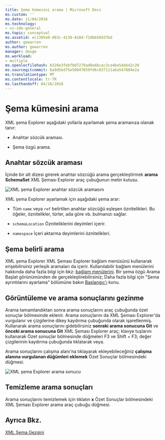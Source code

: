 ```yaml
---
title: Şema kümesini arama | Microsoft Docs
ms.custom: ''
ms.date: 11/04/2016
ms.technology:
- vs-ide-general
ms.topic: conceptual
ms.assetid: ec1395e0-d03c-4130-810d-f2db656937bd
author: gewarren
ms.author: gewarren
manager: douge
ms.workload:
- multiple
ms.openlocfilehash: 6328e3febf8d7279ad0a4bcac3ca4be54eb42c20
ms.sourcegitcommit: 6a9d5bd75e50947659fd6c837111a6a547884e2a
ms.translationtype: MT
ms.contentlocale: tr-TR
ms.lasthandoff: 04/16/2018
---
```

# <a name="searching-the-schema-set"></a>Şema kümesini arama
XML şema Explorer aşağıdaki yollarla ayarlamak şema aramanıza olanak tanır:  
  
-   Anahtar sözcük araması.  
  
-   Şema özgü arama.  
  
## <a name="keyword-search"></a>Anahtar sözcük araması  
 İçinde bir alt dizesi girerek anahtar sözcüğü arama gerçekleştirmek **arama SchemaSet** XML Şeması Explorer araç çubuğunun metin kutusu.  
  
 ![XML şema Explorer anahtar sözcük aramasını](../xml-tools/media/schemaexplorersearch.gif "SchemaExplorerSearch")  
  
 XML şema Explorer ayarlamak için aşağıdaki şema arar:  
  
-   Tüm `name` veya `ref` belirtilen anahtar sözcüğü eşleşen öznitelikleri. Bu öğeler, öznitelikler, türler, ada göre vb. bulmanızı sağlar.  
  
-   `schemaLocation` Özniteliklerini deyimleri içerir.  
  
-   `namespace` İçeri aktarma deyimlerini öznitelikleri.  
  
## <a name="schema-specific-search"></a>Şema belirli arama  
 XML şema Explorer XML Şeması Explorer bağlam menüsünü kullanarak erişebilirsiniz yerleşik aramaları da içerir. Kullanılabilir bağlam menülerini hakkında daha fazla bilgi için bkz: [bağlam menülerini](../xml-tools/context-menus-xml-schema-explorer.md). Bir şema özgü Arama Başlat görünümünden de gerçekleştirebilirsiniz; Daha fazla bilgi için "Şema ayrıntılarını ayarlama" bölümüne bakın [Başlangıç'ı](../xml-tools/start-view.md) konu.  
  
## <a name="displaying-and-navigating-search-results"></a>Görüntüleme ve arama sonuçlarını gezinme  
 Arama tamamlandıktan sonra arama sonuçlarını araç çubuğunda özet sonuçlar bölmesinde eklenir. Arama sonuçlarını da XML Şeması Explorer'da vurgulanır ve çizgilerine dikey kaydırma çubuğunda olarak işaretlenmiş. Kullanarak arama sonuçlarını gidebilirsiniz **sonraki arama sonucuna Git** ve **önceki arama sonucuna Git** XML Şeması Explorer araç; klavye tuşlarını kullanarak Özet sonuçlar bölmesinde düğmeleri F3 ve Shift + F3; değer çizgilerinin kaydırma çubuğunda tıklatarak veya.  
  
 Arama sonuçlarını çalışma alanı'na tıklayarak ekleyebileceğiniz **çalışma alanına vurgulanan düğümleri eklemek** Özet Sonuçlar bölmesindeki düğmesi.  
  
 ![XML şema Explorer arama sonucu](../xml-tools/media/schemaexplorersearchresult.gif "SchemaExplorerSearchResult")  
  
## <a name="clearing-search-results"></a>Temizleme arama sonuçları  
 Arama sonuçlarını temizlemek için tıklatın **x** Özet Sonuçlar bölmesindeki XML Şeması Explorer arama araç çubuğu düğmesi.  
  
## <a name="see-also"></a>Ayrıca Bkz.  
 [XML Şema Gezgini](../xml-tools/xml-schema-explorer.md)